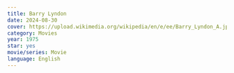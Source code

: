 ```yaml
---
title: Barry Lyndon
date: 2024-08-30
cover: https://upload.wikimedia.org/wikipedia/en/e/ee/Barry_Lyndon_A.jpg
category: Movies
year: 1975
star: yes
movie/series: Movie
language: English
---
```








